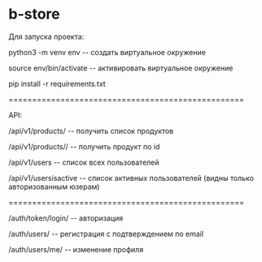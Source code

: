 # b-store
Для запуска проекта: 

python3 -m venv env -- создать виртуальное окружение

source env/bin/activate -- активировать виртуальное окружение

pip install -r requirements.txt


==================================================


API:

/api/v1/products/  -- получить список продуктов

/api/v1/products/<id>/ -- получить продукт по id

/api/v1/users -- список всех пользователей

/api/v1/usersisactive -- список активных пользователей (видны только авторизованным юзерам)

==================================================

/auth/token/login/ -- авторизация

/auth/users/ -- регистрация с подтверждением по email

/auth/users/me/ -- изменение профиля


